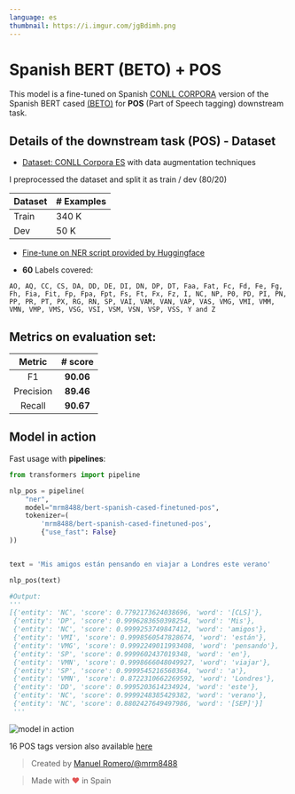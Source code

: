 ```yaml
---
language: es
thumbnail: https://i.imgur.com/jgBdimh.png
---
```


# Spanish BERT (BETO) + POS

This model is a fine-tuned on Spanish [CONLL CORPORA](https://www.kaggle.com/nltkdata/conll-corpora) version of the Spanish BERT cased [(BETO)](https://github.com/dccuchile/beto) for **POS** (Part of Speech tagging) downstream task.

## Details of the downstream task (POS) - Dataset

- [Dataset:  CONLL Corpora ES](https://www.kaggle.com/nltkdata/conll-corpora) with data augmentation techniques

I preprocessed the dataset and split it as train / dev (80/20)

| Dataset                | # Examples |
| ---------------------- | ----- |
| Train                  | 340 K |
| Dev                    | 50 K |


- [Fine-tune on NER script provided by Huggingface](https://github.com/huggingface/transformers/blob/master/examples/token-classification/run_ner.py)

- **60** Labels covered:

```
AO, AQ, CC, CS, DA, DD, DE, DI, DN, DP, DT, Faa, Fat, Fc, Fd, Fe, Fg, Fh, Fia, Fit, Fp, Fpa, Fpt, Fs, Ft, Fx, Fz, I, NC, NP, P0, PD, PI, PN, PP, PR, PT, PX, RG, RN, SP, VAI, VAM, VAN, VAP, VAS, VMG, VMI, VMM, VMN, VMP, VMS, VSG, VSI, VSM, VSN, VSP, VSS, Y and Z
```


## Metrics on evaluation set:

|                                                      Metric                                                       |  # score  |
| :------------------------------------------------------------------------------------: | :-------: |
| F1                                       | **90.06**  
| Precision                                | **89.46** | 
| Recall                                   | **90.67** |                                    

## Model in action

Fast usage with **pipelines**:

```python
from transformers import pipeline

nlp_pos = pipeline(
    "ner",
    model="mrm8488/bert-spanish-cased-finetuned-pos",
    tokenizer=(
        'mrm8488/bert-spanish-cased-finetuned-pos',  
        {"use_fast": False}
))


text = 'Mis amigos están pensando en viajar a Londres este verano'

nlp_pos(text)

#Output:
'''
[{'entity': 'NC', 'score': 0.7792173624038696, 'word': '[CLS]'},
 {'entity': 'DP', 'score': 0.9996283650398254, 'word': 'Mis'},
 {'entity': 'NC', 'score': 0.9999253749847412, 'word': 'amigos'},
 {'entity': 'VMI', 'score': 0.9998560547828674, 'word': 'están'},
 {'entity': 'VMG', 'score': 0.9992249011993408, 'word': 'pensando'},
 {'entity': 'SP', 'score': 0.9999602437019348, 'word': 'en'},
 {'entity': 'VMN', 'score': 0.9998666048049927, 'word': 'viajar'},
 {'entity': 'SP', 'score': 0.9999545216560364, 'word': 'a'},
 {'entity': 'VMN', 'score': 0.8722310662269592, 'word': 'Londres'},
 {'entity': 'DD', 'score': 0.9995203614234924, 'word': 'este'},
 {'entity': 'NC', 'score': 0.9999248385429382, 'word': 'verano'},
 {'entity': 'NC', 'score': 0.8802427649497986, 'word': '[SEP]'}]
 '''
```
![model in action](https://media.giphy.com/media/jVC9m1cNrdIWuAAtjy/giphy.gif)

16 POS tags version also available [here](https://huggingface.co/mrm8488/bert-spanish-cased-finetuned-pos-16-tags)


> Created by [Manuel Romero/@mrm8488](https://twitter.com/mrm8488)

> Made with <span style="color: #e25555;">&hearts;</span> in Spain
